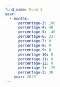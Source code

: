 ```yaml
---
fund_name: Fund 1
year:
  - months:
      percentage-3: 100
      percentage-4: 40
      percentage-5: -40
      percentage-6: 23
      percentage-7: 0
      percentage-8: 0
      percentage-9: 0
      percentage-10: 0
      percentage-11: 0
      percentage-12: 0
      percentage-1: -20
      percentage-2: 30
    year: 2020
---
```

